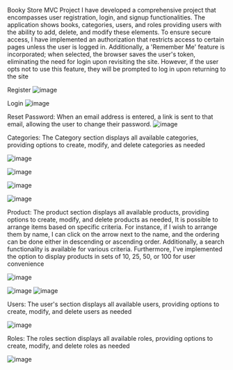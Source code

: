 Booky Store 
MVC Project
I have developed a comprehensive project that encompasses user registration, login, and signup functionalities. The application shows books, categories, users, and roles providing users with the ability to add, delete, and modify these elements. To ensure secure access, I have implemented an authorization that restricts access to certain pages unless the user is logged in. Additionally, a 'Remember Me' feature is incorporated; when selected, the browser saves the user's token, eliminating the need for login upon revisiting the site. However, if the user opts not to use this feature, they will be prompted to log in upon returning to the site

Register 
![image](https://github.com/AmanyAbd5/Booky-Store-MVC-Project/assets/92439170/2018a36f-db89-4991-b5a4-235a71e0c9e0)

Login 
![image](https://github.com/AmanyAbd5/Booky-Store-MVC-Project/assets/92439170/7da361fd-6215-4a26-9dc4-a65bd530da96)

Reset Password: When an email address is entered, a link is sent to that email, allowing the user to change their password.
![image](https://github.com/AmanyAbd5/Booky-Store-MVC-Project/assets/92439170/d03c6f3e-f631-432d-993a-18cd44752b55)


Categories: The Category section displays all available categories, providing options to create, modify, and delete categories as needed

![image](https://github.com/AmanyAbd5/Booky-Store-MVC-Project/assets/92439170/74366290-7eab-40d1-b65b-159ad369b27a)

![image](https://github.com/AmanyAbd5/Booky-Store-MVC-Project/assets/92439170/19e5c05d-5260-44d3-b724-0cc81eba6e0f)

![image](https://github.com/AmanyAbd5/Booky-Store-MVC-Project/assets/92439170/397f7988-ed4c-40a0-ab2b-acb60a6275b2)

![image](https://github.com/AmanyAbd5/Booky-Store-MVC-Project/assets/92439170/8d801fc2-3fa3-4550-9dbb-2225d8bb044a)

Product: The product section displays all available products, providing options to create, modify, and delete products as needed, It is possible to arrange items based on specific criteria. For instance, if I wish to arrange them by name, I can click on the arrow next to the name, and the ordering can be done either in descending or ascending order. Additionally, a search functionality is available for various criteria. Furthermore, I've implemented the option to display products in sets of 10, 25, 50, or 100 for user convenience

![image](https://github.com/AmanyAbd5/Booky-Store-MVC-Project/assets/92439170/b5ba8689-1337-4cc3-833f-5200c27ece63)

![image](https://github.com/AmanyAbd5/Booky-Store-MVC-Project/assets/92439170/ec92af1b-8382-4652-9b5b-289148957df9)
![image](https://github.com/AmanyAbd5/Booky-Store-MVC-Project/assets/92439170/bc913a28-5875-4e61-bfc1-4c9b864665aa)


Users: The user's section displays all available users, providing options to create, modify, and delete users as needed

![image](https://github.com/AmanyAbd5/Booky-Store-MVC-Project/assets/92439170/ae8cb7ba-1291-45a6-9cd1-dd93dbbf805c)

Roles: The roles section displays all available roles, providing options to create, modify, and delete roles as needed

![image](https://github.com/AmanyAbd5/Booky-Store-MVC-Project/assets/92439170/6306bbe2-119c-45b3-8dd7-ceb426c71de5)







